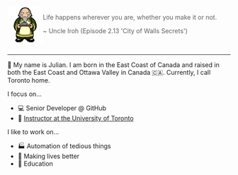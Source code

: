 
<!--START_SECTION:iroh-->
<img height="80" align="left" src="https://raw.githubusercontent.com/jules2689/jules2689/master/iroh.png">
  
  > Life happens wherever you are, whether you make it or not.
  >
  > ~ Uncle Iroh (Episode 2.13 'City of Walls Secrets')
<!--END_SECTION:iroh-->

<br>

---

:wave: My name is Julian.
I am born in the East Coast of Canada and raised in both the East Coast and Ottawa Valley in Canada :canada:. Currently, I call Toronto home.

I focus on...
- :computer: Senior Developer @ GitHub
- :school: [Instructor at the University of Toronto](https://dcsil.github.io/CSC491/)

I like to work on...
- :factory: Automation of tedious things
- :gift_heart: Making lives better
- :pencil: Education
